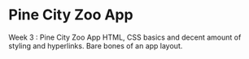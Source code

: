 # Pine City Zoo App
Week 3 : Pine City Zoo App
HTML, CSS basics and decent amount of styling and hyperlinks.
Bare bones of an app layout.

